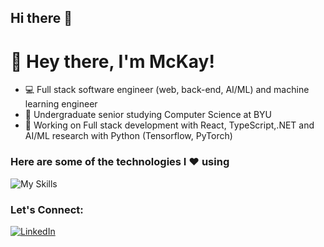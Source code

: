 ## Hi there 👋

<!--
**mckayqsnell/mckayqsnell** is a ✨ _special_ ✨ repository because its `README.md` (this file) appears on your GitHub profile.

Here are some ideas to get you started:

- 🔭 I’m currently working on ...
- 🌱 I’m currently learning ...
- 👯 I’m looking to collaborate on ...
- 🤔 I’m looking for help with ...
- 💬 Ask me about ...
- 📫 How to reach me: ...
- 😄 Pronouns: ...
- ⚡ Fun fact: ...
-->
# 👋 Hey there, I'm McKay!

<!--### 🔗 [Check Out My Website](https://mckaysnell.com/) -->
- 💻 Full stack software engineer (web, back-end, AI/ML) and machine learning engineer
- 🏫 Undergraduate senior studying Computer Science at BYU
- 🔭 Working on Full stack development with React, TypeScript,.NET and AI/ML research with Python (Tensorflow, PyTorch)
<!-- projects -->
<!-- awards? interests? -->

### Here are some of the technologies I ❤️ using
![My Skills](https://skillicons.dev/icons?i=java,cs,dotnet,python,ts,js,c,cpp,html,css,mysql,sqlite,aws,terraform,docker,react,vue,nodejs,nextjs,sass,vite,grafana,rabbitmq,mongodb,dynamodb,linux,ubuntu,bash,tensorflow,pytorch,sklearn,git,azure,github&perline=12)

### Let's Connect:
[![LinkedIn](https://img.shields.io/badge/LinkedIn-0077B5?style=for-the-badge&logo=linkedin&logoColor=white)](https://www.linkedin.com/in/mckay-snell/)
